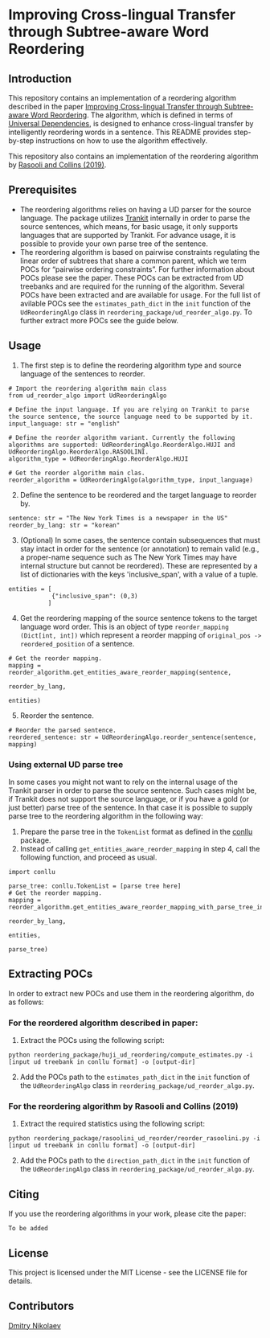# Improving Cross-lingual Transfer through Subtree-aware Word Reordering

## Introduction

This repository contains an implementation of a reordering algorithm
described in the paper [Improving Cross-lingual Transfer through
Subtree-aware Word Reordering]().
The algorithm, which is defined in terms of [Universal Dependencies](https://universaldependencies.org/),
is designed to enhance cross-lingual transfer 
by intelligently reordering words in a sentence. This README
provides step-by-step instructions on how to use the algorithm 
effectively.

This repository also contains an implementation of the reordering algorithm by
[Rasooli and Collins (2019)](https://aclanthology.org/N19-1385/).

## Prerequisites

- The reordering algorithms relies on having a UD parser for the 
source language. The package utilizes [Trankit](https://github.com/nlp-uoregon/trankit) 
internally in order to parse the source sentences,
which means, for basic usage, it only supports languages that are supported by Trankit.
For advance usage, it is possible to provide your own parse tree of the sentence.
- The reordering algorithm is based  on pairwise constraints regulating the linear order
of subtrees that share a common parent, which we term POCs for
“pairwise ordering constraints”. For further information about POCs please see the paper.
These POCs can be extracted from UD treebanks and are required for the running of the algorithm.
Several POCs have been extracted and are available for usage. 
For the full list of avilable POCs see the ```estimates_path_dict``` in the `init` function of 
the `UdReorderingAlgo` class in `reordering_package/ud_reorder_algo.py`. To further extract more POCs see the guide below.

## Usage

1. The first step is to define the reordering algorithm type and source language of the sentences to reorder.
````
# Import the reordering algorithm main class
from ud_reorder_algo import UdReorderingAlgo

# Define the input language. If you are relying on Trankit to parse the source sentence, the source language need to be supported by it.
input_language: str = "english"

# Define the reorder algorithm variant. Currently the following algorithms are supported: UdReorderingAlgo.ReorderAlgo.HUJI and UdReorderingAlgo.ReorderAlgo.RASOOLINI.
algorithm_type = UdReorderingAlgo.ReorderAlgo.HUJI

# Get the reorder algorithm main clas.
reorder_algorithm = UdReorderingAlgo(algorithm_type, input_language)
````

2. Define the sentence to be reordered and the target language to reorder by.
````
sentence: str = "The New York Times is a newspaper in the US"
reorder_by_lang: str = "korean"
````

3. (Optional) In some cases, the sentence contain subsequences that must stay intact in order for the
sentence (or annotation) to remain valid (e.g., a proper-name sequence such as The New York Times
may have internal structure but cannot be reordered). These are represented by a list of
dictionaries with the keys 'inclusive_span', with a value of a tuple.
````
entities = [
            {"inclusive_span": (0,3)
           ]
````

4. Get the reordering mapping of the source sentence tokens to the target language word order.
This is an object of type ```reorder_mapping (Dict[int, int])```
which represent a reorder mapping of ```original_pos -> reordered_position``` of a sentence.
```
# Get the reorder mapping.
mapping = reorder_algorithm.get_entities_aware_reorder_mapping(sentence,
                                                               reorder_by_lang,
                                                               entities)
```

5. Reorder the sentence.
````
# Reorder the parsed sentence.
reordered_sentence: str = UdReorderingAlgo.reorder_sentence(sentence, mapping)
````

### Using external UD parse tree
In some cases you might not want to rely on the internal usage of the Trankit parser in order 
to parse the source sentence. Such cases might be, if Trankit does not support the source language,
or if you have a gold (or just better) parse tree of the sentence. In that case it is possible
to supply parse tree to the reordering algorithm in the following way:

1. Prepare the parse tree in the ```TokenList``` format as defined in the [conllu](https://github.com/EmilStenstrom/conllu)
package.
2. Instead of calling ```get_entities_aware_reorder_mapping``` in step 4, call the following function, and proceed as usual.
````
import conllu

parse_tree: conllu.TokenList = [parse tree here]
# Get the reorder mapping.
mapping = reorder_algorithm.get_entities_aware_reorder_mapping_with_parse_tree_input(sentence,
                                                                                     reorder_by_lang,
                                                                                     entities,
                                                                                     parse_tree)
````

## Extracting POCs
In order to extract new POCs and use them in the reordering algorithm, do as follows:

### For the reordered algorithm described in paper:
1. Extract the POCs using the following script:
````
python reordering_package/huji_ud_reordering/compute_estimates.py -i [input ud treebank in conllu format] -o [output-dir]
````

2. Add the POCs path to the ```estimates_path_dict``` in the `init` function of 
the `UdReorderingAlgo` class in `reordering_package/ud_reorder_algo.py`.

### For the reordering algorithm by Rasooli and Collins (2019)
1. Extract the required statistics using the following script:
````
python reordering_package/rasoolini_ud_reorder/reorder_rasoolini.py -i [input ud treebank in conllu format] -o [output-dir]
````
2. Add the POCs path to the ```direction_path_dict``` in the `init` function of 
the `UdReorderingAlgo` class in `reordering_package/ud_reorder_algo.py`.

## Citing

If you use the reordering algorithms in your work, please cite the  paper:

````
To be added
````

## License

This project is licensed under the MIT License - see the LICENSE file for details.

## Contributors
[Dmitry Nikolaev](https://github.com/macleginn)
